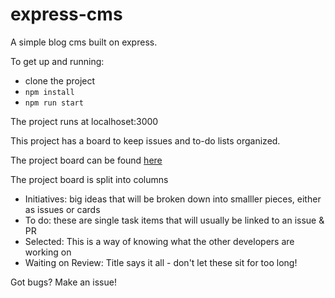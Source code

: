 # express-cms
A simple blog cms built on express.

To get up and running:
- clone the project
- `npm install`
- `npm run start`

The project runs at localhoset:3000

This project has a board to keep issues and to-do lists organized.

The project board can be found [here](https://github.com/andrewmcgov/express-cms/projects/1)

The project board is split into columns
- Initiatives: big ideas that will be broken down into smalller pieces, either as issues or cards
- To do: these are single task items that will usually be linked to an issue & PR
- Selected: This is a way of knowing what the other developers are working on
- Waiting on Review: Title says it all - don't let these sit for too long!

Got bugs? Make an issue!
